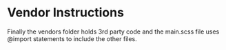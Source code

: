 # Vendor Instructions

Finally the vendors folder holds 3rd party code and the main.scss file uses @import statements to include the other files.